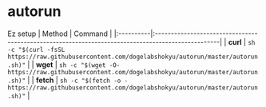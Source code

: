 # autorun
Ez setup
| Method    | Command                                                                                           |
|:----------|:--------------------------------------------------------------------------------------------------|
| **curl**  | `sh -c "$(curl -fsSL https://raw.githubusercontent.com/dogelabshokyu/autorun/master/autorun.sh)"` |
| **wget**  | `sh -c "$(wget -O- https://raw.githubusercontent.com/dogelabshokyu/autorun/master/autorun.sh)"`   |
| **fetch** | `sh -c "$(fetch -o - https://raw.githubusercontent.com/dogelabshokyu/autorun/master/autorun.sh)"` |
